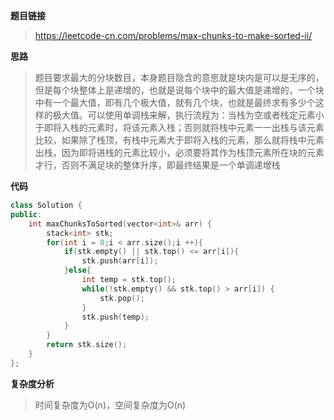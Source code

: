 **题目链接**

> https://leetcode-cn.com/problems/max-chunks-to-make-sorted-ii/

**思路**

> 题目要求最大的分块数目，本身题目隐含的意思就是块内是可以是无序的，但是每个块整体上是递增的，也就是说每个块中的最大值是递增的，一个块中有一个最大值，即有几个极大值，就有几个块，也就是最终求有多少个这样的极大值。可以使用单调栈来解，执行流程为：当栈为空或者栈定元素小于即将入栈的元素时，将该元素入栈；否则就将栈中元素一一出栈与该元素比较，如果除了栈顶，有栈中元素大于即将入栈的元素，那么就将栈中元素出栈，因为即将进栈的元素比较小，必须要将其作为栈顶元素所在块的元素才行，否则不满足块的整体升序，即最终结果是一个单调递增栈

**代码**

```c++
class Solution {
public:
    int maxChunksToSorted(vector<int>& arr) {
        stack<int> stk;
        for(int i = 0;i < arr.size();i ++){
            if(stk.empty() || stk.top() <= arr[i]){
                stk.push(arr[i]);
            }else{
                int temp = stk.top();
                while(!stk.empty() && stk.top() > arr[i]) {
                    stk.pop();
                }
                stk.push(temp);
            }
        }
        return stk.size();
    }
};
```

**复杂度分析**

> 时间复杂度为O(n)，空间复杂度为O(n)